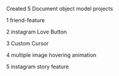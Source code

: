 Created 5 Document object model projects 

1 friend-feature

2 instagram Love Button

3 Custom Cursor

4 multiple image hovering animation 

5 instagram story feature
